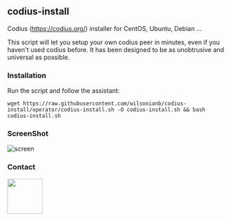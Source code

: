 ## codius-install
Codius (https://codius.org/) installer for CentOS, Ubuntu, Debian ...

This script will let you setup your own codius peer in minutes, even if you haven't used codius before. It has been designed to be as unobtrusive and universal as possible.

### Installation
Run the script and follow the assistant:

`wget https://raw.githubusercontent.com/wilsonianb/codius-install/operator/codius-install.sh -O codius-install.sh && bash codius-install.sh`
### ScreenShot
![screen](https://user-images.githubusercontent.com/6250203/41824308-780a9170-7823-11e8-8611-642b84895ccb.png)

### Contact

[<img src="https://user-images.githubusercontent.com/6250203/42041517-5435904c-7b07-11e8-906b-39a5f763a406.png" data-canonical-src="https://twitter.com/baltazar223" width="80" height="80" />
](https://twitter.com/baltazar223) 
